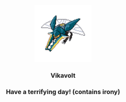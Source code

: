 <p align="center">
    <img src="https://raw.githubusercontent.com/PokeAPI/sprites/master/sprites/pokemon/738.png" width="150" height="150">
</p>
<h3 align="center"> <b>Vikavolt</b></h3>
<h3 align="center">Have a terrifying day! (contains irony)</h3>

